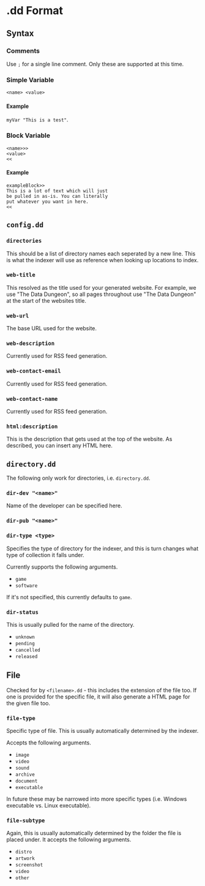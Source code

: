 # .dd Format

## Syntax

### Comments

Use `;` for a single line comment. Only these are supported at this time.

### Simple Variable

`<name> <value>`

#### Example

`myVar "This is a test"`.

### Block Variable

```
<name>>>
<value>
<<
```

#### Example

```
exampleBlock>>
This is a lot of text which will just
be pulled in as-is. You can literally
put whatever you want in here.
<<
```

## `config.dd`

### `directories`

This should be a list of directory names each seperated by a new line.
This is what the indexer will use as reference when looking up locations to index.

### `web-title`

This resolved as the title used for your generated website. 
For example, we use "The Data Dungeon", so all pages throughout use "The Data Dungeon" at the start
of the websites title.

### `web-url`

The base URL used for the website.

### `web-description`

Currently used for RSS feed generation.

### `web-contact-email`

Currently used for RSS feed generation.

### `web-contact-name`

Currently used for RSS feed generation.

### `html:description`

This is the description that gets used at the top of the website. 
As described, you can insert any HTML here.

## `directory.dd`

The following only work for directories, i.e. `directory.dd`.

### `dir-dev "<name>"`

Name of the developer can be specified here.

### `dir-pub "<name>"`

### `dir-type <type>`
Specifies the type of directory for the indexer, and this is turn changes what type of collection it falls under.

Currently supports the following arguments.
- `game`
- `software`

If it's not specified, this currently defaults to `game`.

### `dir-status`

This is usually pulled for the name of the directory.

- `unknown`
- `pending`
- `cancelled`
- `released`

## File

Checked for by `<filename>.dd` - this includes the extension of the file too. If one is provided for the specific file, it will also generate a HTML page for the given file too.

### `file-type`

Specific type of file. This is usually automatically determined by the indexer.

Accepts the following arguments.
- `image`
- `video`
- `sound`
- `archive`
- `document`
- `executable`

In future these may be narrowed into more specific types (i.e. Windows executable vs. Linux executable).

### `file-subtype`

Again, this is usually automatically determined by the folder the file is placed under. It accepts the following arguments.

- `distro`
- `artwork`
- `screenshot`
- `video`
- `other`
